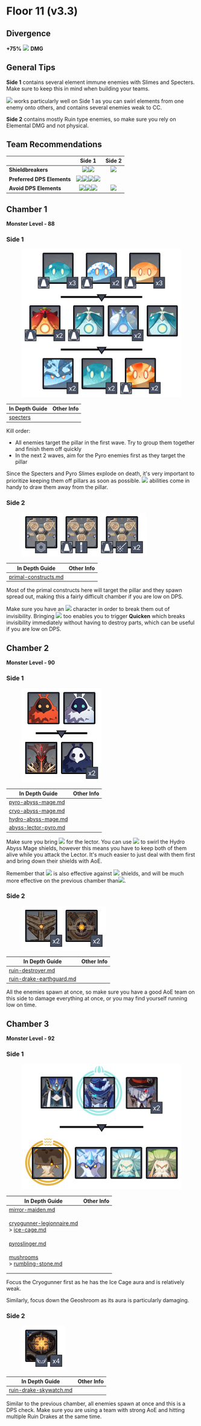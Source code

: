 # Floor 11 (v3.3)

## Divergence

**+75%** ![](../../.gitbook/assets/anemo\_small.png) **DMG**

## General Tips

**Side 1** contains several element immune enemies with Slimes and Specters. Make sure to keep this in mind when building your teams.

![](../../.gitbook/assets/anemo\_small.png) works particularly well on Side 1 as you can swirl elements from one enemy onto others, and contains several enemies weak to CC.

**Side 2** contains mostly Ruin type enemies, so make sure you rely on Elemental DMG and not physical.

## Team Recommendations

|                            |                                                                                     Side 1                                                                                    |                     Side 2                     |
| -------------------------- | :---------------------------------------------------------------------------------------------------------------------------------------------------------------------------: | :--------------------------------------------: |
| **Shieldbreakers**         |                                             ![](../../.gitbook/assets/pyro\_small.png)![](../../.gitbook/assets/hydro\_small.png)                                             |  ![](../../.gitbook/assets/electro\_small.png) |
| **Preferred DPS Elements** | ![](../../.gitbook/assets/electro\_small.png)![](../../.gitbook/assets/dendro\_small.png)![](../../.gitbook/assets/anemo\_small.png)![](../../.gitbook/assets/geo\_small.png) |                                                |
| **Avoid DPS Elements**     |                        ![](../../.gitbook/assets/pyro\_small.png)![](../../.gitbook/assets/hydro\_small.png)![](../../.gitbook/assets/cryo\_small.png)                        | ![](../../.gitbook/assets/physical\_small.png) |

## Chamber 1

**Monster Level - 88**

### Side 1

<figure><img src="../../.gitbook/assets/11-1-1v33.png" alt=""><figcaption></figcaption></figure>

| In Depth Guide                                 | Other Info |
| ---------------------------------------------- | ---------- |
| [specters](../../monsters/specters/ "mention") |            |

Kill order:

* All enemies target the pillar in the first wave. Try to group them together and finish them off quickly
* In the next 2 waves, aim for the Pyro enemies first as they target the pillar

Since the Specters and Pyro Slimes explode on death, it's very important to prioritize keeping them off pillars as soon as possible. ![](../../.gitbook/assets/anemo\_small.png) abilities come in handy to draw them away from the pillar.

### Side 2

<figure><img src="../../.gitbook/assets/11-1-2v33.png" alt=""><figcaption></figcaption></figure>

| In Depth Guide                                                                        | Other Info |
| ------------------------------------------------------------------------------------- | ---------- |
| [primal-constructs.md](../../monsters/ruin-constructs/primal-constructs.md "mention") |            |

Most of the primal constructs here will target the pillar and they spawn spread out, making this a fairly difficult chamber if you are low on DPS.&#x20;

Make sure you have an ![](../../.gitbook/assets/electro\_small.png) character in order to break them out of invisibility. Bringing ![](../../.gitbook/assets/dendro\_small.png) too enables you to trigger **Quicken** which breaks invisibility immediately without having to destroy parts, which can be useful if you are low on DPS.

## Chamber 2

**Monster Level - 90**

### Side 1

<figure><img src="../../.gitbook/assets/11-2-1v33.png" alt=""><figcaption></figcaption></figure>

| In Depth Guide                                                                    | Other Info |
| --------------------------------------------------------------------------------- | ---------- |
| [pyro-abyss-mage.md](../../monsters/abyss-order/pyro-abyss-mage.md "mention")     |            |
| [cryo-abyss-mage.md](../../monsters/abyss-order/cryo-abyss-mage.md "mention")     |            |
| [hydro-abyss-mage.md](../../monsters/abyss-order/hydro-abyss-mage.md "mention")   |            |
| [abyss-lector-pyro.md](../../monsters/abyss-order/abyss-lector-pyro.md "mention") |            |

Make sure you bring ![](../../.gitbook/assets/hydro\_small.png) for the lector. You can use ![](../../.gitbook/assets/anemo\_small.png) to swirl the Hydro Abyss Mage shields, however this means you have to keep both of them alive while you attack the Lector. It's much easier to just deal with them first and bring down their shields with AoE.

Remember that ![](../../.gitbook/assets/dendro\_small.png) is also effective against ![](../../.gitbook/assets/hydro\_small.png) shields, and will be much more effective on the previous chamber than![](../../.gitbook/assets/cryo\_small.png).

### Side 2

<figure><img src="../../.gitbook/assets/11-2-2v33.png" alt=""><figcaption></figcaption></figure>

| In Depth Guide                                                                                | Other Info |
| --------------------------------------------------------------------------------------------- | ---------- |
| [ruin-destroyer.md](../../monsters/ruin-constructs/ruin-destroyer.md "mention")               |            |
| [ruin-drake-earthguard.md](../../monsters/ruin-constructs/ruin-drake-earthguard.md "mention") |            |

All the enemies spawn at once, so make sure you have a good AoE team on this side to damage everything at once, or you may find yourself running low on time.

## Chamber 3

**Monster Level - 92**

### Side 1

<figure><img src="../../.gitbook/assets/11-3-1v33.png" alt=""><figcaption></figcaption></figure>

| In Depth Guide                                                                                                                                                                           | Other Info |
| ---------------------------------------------------------------------------------------------------------------------------------------------------------------------------------------- | ---------- |
| [mirror-maiden.md](../../monsters/fatui/mirror-maiden.md "mention")                                                                                                                      |            |
| <p><a data-mention href="../../monsters/fatui/cryogunner-legionnaire.md">cryogunner-legionnaire.md</a><br>> <a data-mention href="../../mechanics/auras/ice-cage.md">ice-cage.md</a></p> |            |
| [pyroslinger.md](../../monsters/fatui/pyroslinger.md "mention")                                                                                                                          |            |
| <p><a data-mention href="../../monsters/mushrooms/">mushrooms</a><br>> <a data-mention href="../../mechanics/auras/rumbling-stone.md">rumbling-stone.md</a></p>                          |            |

Focus the Cryogunner first as he has the Ice Cage aura and is relatively weak.

Similarly, focus down the Geoshroom as its aura is particularly damaging.

### Side 2

<figure><img src="../../.gitbook/assets/11-3-2v33.png" alt=""><figcaption></figcaption></figure>

| In Depth Guide                                                                            | Other Info |
| ----------------------------------------------------------------------------------------- | ---------- |
| [ruin-drake-skywatch.md](../../monsters/ruin-constructs/ruin-drake-skywatch.md "mention") |            |

Similar to the previous chamber, all enemies spawn at once and this is a DPS check. Make sure you are using a team with strong AoE and hitting multiple Ruin Drakes at the same time.
